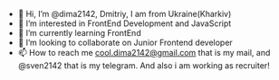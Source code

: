 - 👋 Hi, I’m @dima2142, Dmitriy, I am from Ukraine(Kharkiv)
- 👀 I’m interested in FrontEnd Development and JavaScript
- 🌱 I’m currently learning FrontEnd
- 💞️ I’m looking to collaborate on Junior Frontend developer
- 📫 How to reach me cool.dima2142@gmail.com that is my mail, and @sven2142 that is my telegram.
And also i am working as recruiter!
<!---
dima2142/dima2142 is a ✨ special ✨ repository because its `README.md` (this file) appears on your GitHub profile.
You can click the Preview link to take a look at your changes.
--->
